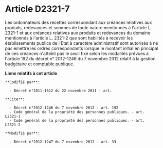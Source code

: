 # Article D2321-7

Les ordonnateurs des recettes correspondant aux créances relatives aux produits, redevances et sommes de toute nature
mentionnés à l'article L. 2321-1 et aux créances relatives aux produits et redevances du domaine mentionnés à l'article L.
2321-2 que sont habilités à recevoir les établissements publics de l'Etat à caractère administratif sont autorisés à ne pas
émettre les ordres correspondants lorsque le montant initial en principal de ces créances n'atteint pas le seuil fixé selon
les modalités prévues à l'article 192 du décret n° 2012-1246 du 7 novembre 2012 relatif à la gestion budgétaire et comptable
publique.

**Liens relatifs à cet article**

	**Codifié par**:

	  - Décret n°2011-1612 du 22 novembre 2011 - art.

	**Cite**:

	  - Décret n°2012-1246 du 7 novembre 2012 - art. 192
	  - Code général de la propriété des personnes publiques. - art. L2321-1
	  - Code général de la propriété des personnes publiques. - art. L2321-2

	**Modifié par**:

	  - Décret n°2012-1247 du 7 novembre 2012 - art. 33
